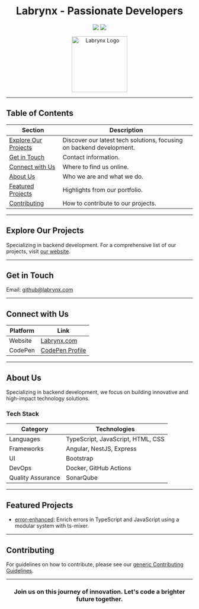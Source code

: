 <h1 align="center">Labrynx - Passionate Developers</h1>

<p align="center">
  <a href="https://twitter.com/labrynx"><img src="https://img.shields.io/twitter/follow/labrynx?style=flat-square"></a>
  <a href="https://github.com/labrynx"><img src="https://img.shields.io/github/followers/labrynx?style=flat-square"></a>
</p>

<p align="center">
  <img src="your-profile-image.svg" alt="Labrynx Logo" width="150">
</p>

---

## Table of Contents
| Section | Description |
| ------- | ----------- |
| [Explore Our Projects](#explore-our-projects) | Discover our latest tech solutions, focusing on backend development. |
| [Get in Touch](#get-in-touch) | Contact information. |
| [Connect with Us](#connect-with-us) | Where to find us online. |
| [About Us](#about-us) | Who we are and what we do. |
| [Featured Projects](#featured-projects) | Highlights from our portfolio. |
| [Contributing](#contributing) | How to contribute to our projects. |

---

## Explore Our Projects
Specializing in backend development. For a comprehensive list of our projects, visit [our website](https://www.labrynx.com).

---

## Get in Touch
Email: [github@labrynx.com](mailto:github@labrynx.com)

---

## Connect with Us
| Platform | Link |
| -------- | ---- |
| Website  | [Labrynx.com](https://www.labrynx.com) |
| CodePen  | [CodePen Profile](https://codepen.io/labrynx) |

---

## About Us
Specializing in backend development, we focus on building innovative and high-impact technology solutions.

### Tech Stack
| Category | Technologies |
| -------- | ------------ |
| Languages | TypeScript, JavaScript, HTML, CSS |
| Frameworks | Angular, NestJS, Express |
| UI | Bootstrap |
| DevOps | Docker, GitHub Actions |
| Quality Assurance | SonarQube |

---

## Featured Projects
- [error-enhanced](https://github.com/labrynx/error-enhanced): Enrich errors in TypeScript and JavaScript using a modular system with ts-mixer.

---

## Contributing
For guidelines on how to contribute, please see our [generic Contributing Guidelines](CONTRIBUTING.md).

---

<h3 align="center">Join us on this journey of innovation. Let's code a brighter future together.</h3>
